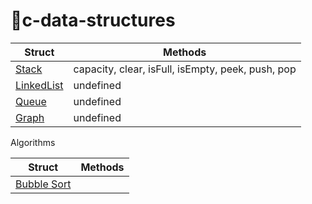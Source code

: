 # 🚀c-data-structures

| Struct |  Methods |
| --- | --- |
| [Stack](stack) | capacity, clear, isFull, isEmpty, peek, push, pop |
| [LinkedList](linked-list) | undefined |
| [Queue](queue) | undefined |
| [Graph](graph) | undefined |

Algorithms

| Struct |  Methods |
| --- | --- |
| [Bubble Sort](algorithms/bubble-sort)
